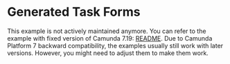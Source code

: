 # Generated Task Forms

This example is not actively maintained anymore. You can refer to the example with fixed version of Camunda 7.19:
[README](https://github.com/camunda/camunda-bpm-examples/blob/7.19/usertask/task-form-generated/README.md).
Due to Camunda Platform 7 backward compatibility, the examples usually still work with later versions. However, you
might need to adjust them to make them work.